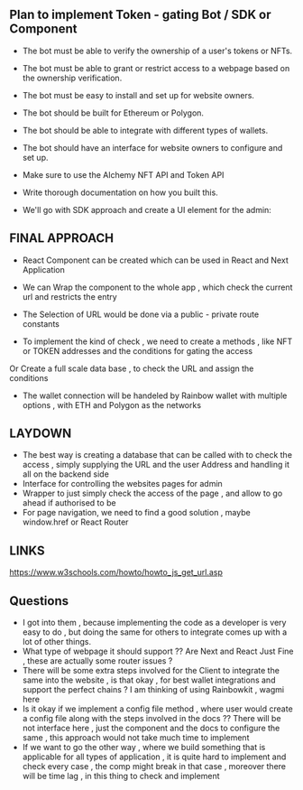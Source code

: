 ## Plan to implement Token - gating Bot / SDK or Component

- The bot must be able to verify the ownership of a user's tokens or NFTs.
- The bot must be able to grant or restrict access to a webpage based on the ownership verification.
- The bot must be easy to install and set up for website owners.
- The bot should be built for Ethereum or Polygon.
- The bot should be able to integrate with different types of wallets.
- The bot should have an interface for website owners to configure and set up.
- Make sure to use the Alchemy NFT API and Token API
- Write thorough documentation on how you built this.

- We'll go with SDK approach and create a UI element for the admin:

## FINAL APPROACH

- React Component can be created which can be used in React and Next Application

- We can Wrap the component to the whole app , which check the current url and restricts the entry

- The Selection of URL would be done via a public - private route constants

- To implement the kind of check , we need to create a methods , like NFT or TOKEN addresses and the conditions for gating the access

Or Create a full scale data base , to check the URL and assign the conditions

- The wallet connection will be handeled by Rainbow wallet with multiple options , with ETH and Polygon as the networks

## LAYDOWN

- The best way is creating a database that can be called with to check the access , simply supplying the URL and the user Address and handling it all on the backend side
- Interface for controlling the websites pages for admin
- Wrapper to just simply check the access of the page , and allow to go ahead if authorised to be
- For page navigation, we need to find a good solution , maybe window.href or React Router

## LINKS

https://www.w3schools.com/howto/howto_js_get_url.asp

## Questions

- I got into them , because implementing the code as a developer is very easy to do , but doing the same for others to integrate comes up with a lot of other things.
- What type of webpage it should support ?? Are Next and React Just Fine , these are actually some router issues ?
- There will be some extra steps involved for the Client to integrate the same into the website , is that okay , for best wallet integrations and support the perfect chains ? I am thinking of using Rainbowkit , wagmi here
- Is it okay if we implement a config file method , where user would create a config file along with the steps involved in the docs ?? There will be not interface here , just the component and the docs to configure the same , this approach would not take much time to implement
- If we want to go the other way , where we build something that is applicable for all types of application , it is quite hard to implement and check every case , the comp might break in that case , moreover there will be time lag , in this thing to check and implement
